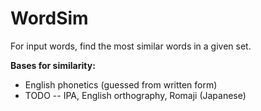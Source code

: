 # WordSim
For input words, find the most similar words in a given set.

**Bases for similarity:**

* English phonetics (guessed from written form)
* TODO -- IPA, English orthography, Romaji (Japanese)
